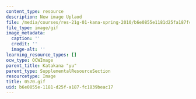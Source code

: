 ```yaml
---
content_type: resource
description: New image Uplaod
file: /media/courses/res-21g-01-kana-spring-2010/b6e0855e1181d25fa187fc1839beac17_0570.gif
file_type: image/gif
image_metadata:
  caption: ''
  credit: ''
  image-alt: ''
learning_resource_types: []
ocw_type: OCWImage
parent_title: Katakana "yu"
parent_type: SupplementalResourceSection
resourcetype: Image
title: 0570.gif
uid: b6e0855e-1181-d25f-a187-fc1839beac17
---
```

